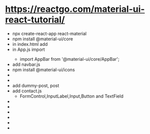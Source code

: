 # https://reactgo.com/material-ui-react-tutorial/

- npx create-react-app react-material
- npm install @material-ui/core
- in index.html add <link rel="stylesheet" href="https://fonts.googleapis.com/css?family=Roboto:300,400,500" />
- in App.js import <AppBar>
    - import AppBar from '@material-ui/core/AppBar';
- add navbar.js
- npm install @material-ui/icons
- 
- 
- add dummy-post, post
- add contact.js
    - FormControl,InputLabel,Input,Button and TextField
- 
- 
- 
- 
- 
- 